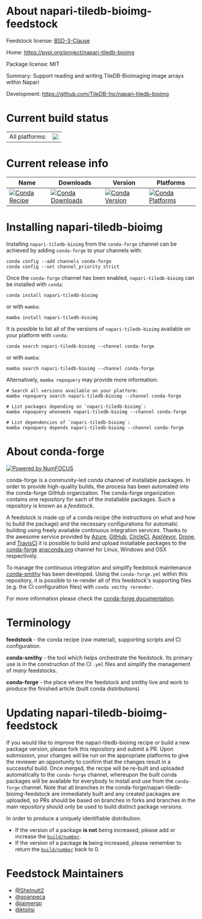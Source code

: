 About napari-tiledb-bioimg-feedstock
====================================

Feedstock license: [BSD-3-Clause](https://github.com/conda-forge/napari-tiledb-bioimg-feedstock/blob/main/LICENSE.txt)

Home: https://pypi.org/project/napari-tiledb-bioimg

Package license: MIT

Summary: Support reading and writing TileDB-Bioimaging image arrays within Napari

Development: https://github.com/TileDB-Inc/napari-tiledb-bioimg

Current build status
====================


<table><tr><td>All platforms:</td>
    <td>
      <a href="https://dev.azure.com/conda-forge/feedstock-builds/_build/latest?definitionId=20963&branchName=main">
        <img src="https://dev.azure.com/conda-forge/feedstock-builds/_apis/build/status/napari-tiledb-bioimg-feedstock?branchName=main">
      </a>
    </td>
  </tr>
</table>

Current release info
====================

| Name | Downloads | Version | Platforms |
| --- | --- | --- | --- |
| [![Conda Recipe](https://img.shields.io/badge/recipe-napari--tiledb--bioimg-green.svg)](https://anaconda.org/conda-forge/napari-tiledb-bioimg) | [![Conda Downloads](https://img.shields.io/conda/dn/conda-forge/napari-tiledb-bioimg.svg)](https://anaconda.org/conda-forge/napari-tiledb-bioimg) | [![Conda Version](https://img.shields.io/conda/vn/conda-forge/napari-tiledb-bioimg.svg)](https://anaconda.org/conda-forge/napari-tiledb-bioimg) | [![Conda Platforms](https://img.shields.io/conda/pn/conda-forge/napari-tiledb-bioimg.svg)](https://anaconda.org/conda-forge/napari-tiledb-bioimg) |

Installing napari-tiledb-bioimg
===============================

Installing `napari-tiledb-bioimg` from the `conda-forge` channel can be achieved by adding `conda-forge` to your channels with:

```
conda config --add channels conda-forge
conda config --set channel_priority strict
```

Once the `conda-forge` channel has been enabled, `napari-tiledb-bioimg` can be installed with `conda`:

```
conda install napari-tiledb-bioimg
```

or with `mamba`:

```
mamba install napari-tiledb-bioimg
```

It is possible to list all of the versions of `napari-tiledb-bioimg` available on your platform with `conda`:

```
conda search napari-tiledb-bioimg --channel conda-forge
```

or with `mamba`:

```
mamba search napari-tiledb-bioimg --channel conda-forge
```

Alternatively, `mamba repoquery` may provide more information:

```
# Search all versions available on your platform:
mamba repoquery search napari-tiledb-bioimg --channel conda-forge

# List packages depending on `napari-tiledb-bioimg`:
mamba repoquery whoneeds napari-tiledb-bioimg --channel conda-forge

# List dependencies of `napari-tiledb-bioimg`:
mamba repoquery depends napari-tiledb-bioimg --channel conda-forge
```


About conda-forge
=================

[![Powered by
NumFOCUS](https://img.shields.io/badge/powered%20by-NumFOCUS-orange.svg?style=flat&colorA=E1523D&colorB=007D8A)](https://numfocus.org)

conda-forge is a community-led conda channel of installable packages.
In order to provide high-quality builds, the process has been automated into the
conda-forge GitHub organization. The conda-forge organization contains one repository
for each of the installable packages. Such a repository is known as a *feedstock*.

A feedstock is made up of a conda recipe (the instructions on what and how to build
the package) and the necessary configurations for automatic building using freely
available continuous integration services. Thanks to the awesome service provided by
[Azure](https://azure.microsoft.com/en-us/services/devops/), [GitHub](https://github.com/),
[CircleCI](https://circleci.com/), [AppVeyor](https://www.appveyor.com/),
[Drone](https://cloud.drone.io/welcome), and [TravisCI](https://travis-ci.com/)
it is possible to build and upload installable packages to the
[conda-forge](https://anaconda.org/conda-forge) [anaconda.org](https://anaconda.org/)
channel for Linux, Windows and OSX respectively.

To manage the continuous integration and simplify feedstock maintenance
[conda-smithy](https://github.com/conda-forge/conda-smithy) has been developed.
Using the ``conda-forge.yml`` within this repository, it is possible to re-render all of
this feedstock's supporting files (e.g. the CI configuration files) with ``conda smithy rerender``.

For more information please check the [conda-forge documentation](https://conda-forge.org/docs/).

Terminology
===========

**feedstock** - the conda recipe (raw material), supporting scripts and CI configuration.

**conda-smithy** - the tool which helps orchestrate the feedstock.
                   Its primary use is in the construction of the CI ``.yml`` files
                   and simplify the management of *many* feedstocks.

**conda-forge** - the place where the feedstock and smithy live and work to
                  produce the finished article (built conda distributions)


Updating napari-tiledb-bioimg-feedstock
=======================================

If you would like to improve the napari-tiledb-bioimg recipe or build a new
package version, please fork this repository and submit a PR. Upon submission,
your changes will be run on the appropriate platforms to give the reviewer an
opportunity to confirm that the changes result in a successful build. Once
merged, the recipe will be re-built and uploaded automatically to the
`conda-forge` channel, whereupon the built conda packages will be available for
everybody to install and use from the `conda-forge` channel.
Note that all branches in the conda-forge/napari-tiledb-bioimg-feedstock are
immediately built and any created packages are uploaded, so PRs should be based
on branches in forks and branches in the main repository should only be used to
build distinct package versions.

In order to produce a uniquely identifiable distribution:
 * If the version of a package **is not** being increased, please add or increase
   the [``build/number``](https://docs.conda.io/projects/conda-build/en/latest/resources/define-metadata.html#build-number-and-string).
 * If the version of a package **is** being increased, please remember to return
   the [``build/number``](https://docs.conda.io/projects/conda-build/en/latest/resources/define-metadata.html#build-number-and-string)
   back to 0.

Feedstock Maintainers
=====================

* [@Shelnutt2](https://github.com/Shelnutt2/)
* [@goanpeca](https://github.com/goanpeca/)
* [@jaimergp](https://github.com/jaimergp/)
* [@ktsitsi](https://github.com/ktsitsi/)

